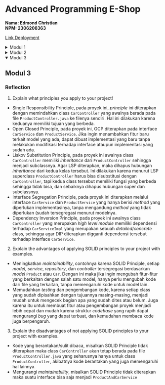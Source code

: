# Advanced Programming E-Shop
**Nama: Edmond Christian**<br>
**NPM: 2306208363**

[Link Deployment](https://frequent-lynnett-edpootis-3043dec4.koyeb.app/)

<details>
<summary>Modul 1</summary>

## Modul 1
### Reflection 1

Melalui modul ini saya telah mempelajari mengenai *coding standard* seperti clean code. Salah satu *practice*nya yang sederhana adalah memberikan nama yang berarti pada nama variabel, fungsi, ataupun *class*. Dengan *meaningful names* saya tidak perlu sering mengecek maksud dari variabel/fungsi tersebut sehingga menghemat waktu. Pada modul semua nama-nama memiliki maksud tertentu yang jelas dan ringkas juga. Menurut saya, penamaan variabel saya sudah cukup baik karena sudah saya biasakan sejak dulu.
<br>Prinsip *clean code* yang kedua adalah mengenai pembuatan fungsi yang sederhana dan melakukan 1 hal tanpa mengubah hal lain. Biasanya fungsi yang saya buat kebalikannya, atau mencoba melakukan suatu fitur secara keseluruhan dalam satu fungsi. Setelah melihat tutorial, saya menjadi sadar akan fungsi yang lebih rapih dan sederhana, yang kemudian digunakan bersama untuk sebuah fitur.
<br>Sebelumnya, saya mengira bahwa *comment* yang lengkap berarti bagus. Namun setelah melihat fungsi-fungsi yang sederhana dan dapat menjelaskan dirinya hanya dengan dilihat, saya jadi tahu bahwa *comment* tidak selalunya dibutuhkan. Melainkan ada saat-saat tertentu dimana *comment* diperlukan (sesuai dengan modul). Meskipun begitu, pada tutorial ini saya merasa ada bagian yang kurang jelas, contohnya bagian tes yang menurut saya memerlukan *comment* lebih lanjut.
<br>*Practice clean code* yang tersisa adalah data struktur dan objek, dan *error handling*. Biasanya dalam membuat *class* suatu objek saya selalu menggunakan *concrete class* karena tidak merasa membutuhkan *interface* atau *abstract class*, tapi dengan berkembangnya kompleksitas proyek yang dikerjakan saya mungkin akan semakin banyak menggunakannya. Hal yang sama juga berlaku untuk *error handling*, yang saya lakukan biasanya minimal dan tidak mengikuti standar yang berlaku. Contohnya, pada tutorial ini *error handling* yang saya terapkan hanya pada di tes-tes.
<br><br>
Pada tutorial 1 ini, saya belum menerapkan standar *secure coding* apapun. Ini adalah karena tidak adanya *user* sehingga autentikasi dan otorisasi tidak dapat dilakukan. Namun ada juga *secure coding* yang dapat saya lakukan tapi tidak lakukan, yaitu *input data validation* dan *output data encoding*.
<br><br>
Hal-hal yang perlu saya perbaiki adalah
- Membuat *coding syntax* yang lebih jelas sehingga kebutuhan untuk *comment* berkurang
- Memperbaiki kebiasaan buruk dalam membuat fungsi
- Mengimplementasi penggunaan data struktur dan objek yang lebih baik
- Mengimplementasi *error handling*


Lalu, ada juga beberapa kekurangan spesifik pada *source code* proyek ini, yaitu
- Tidak adanya *input data validation* dan *output data encoding* sama sekali
- Tidak adanya sistem untuk melakukan autentikasi dan otorisasi
- Sintaks kode yang membutuhkan *comment*
- Penyimpanan data/*repository* yang berdasarkan *list* java
- Tampilan aplikasi yang polos

### Reflection 2
1.
- Setelah membuat *unit tests* saya merasa lebih yakin bahwa aplikasi yang dibuat akan berjalan sesuai dengan fungsinya.
- Menurut saya, jumlah *unit test* dalam suatu *class* dipengaruhi oleh berapa banyak fungsi atau hal yang dilakukan di dalamnya, dan hasil yang diinginkan. Namun *unit test* sebaiknya dilakukan dalam jumlah yang sedikit tapi memiliki *coverage* yang banyak.
- Kita mengetahui *unit test* cukup jika memiliki *coverage* yang banyak dan juga mencakupi *edge cases*. Dengan ini kita mengurangi kemungkinan kasus di mana program error.
- Jika kita memiliki 100% *code coverage* bukan berarti program tidak memiliki *bugs* atau error sama sekali. *Code coverage* hanya berarti berapa bagian dari kode yang sudah dijalankan pada suatu tes, jika tes yang dijalankan kurang lengkap atau tidak efektif maka tidak menutupi kemungkinan munculnya *bug* atau error.

2. Menurut saya pembuatan file baru untuk melakukan tes yang memverifikasi jumlah barang dalam *list product* akan mengurangi kualitas kode *functional test*. Ini karena banyaknya prosedur dan variabel yang mirip. Karena itu, sebaiknya tes tersebut dilakukan di *class* yang sama seperti pada file `CreateProductFunctionalTest.java`. Jika tidak, kualitas kode akan berkurang karena adanya pengulangan/duplikasi kode. Selain itu verifikasi jumlah barang dalam *list product* juga masih berhubungan dengan proses *create product* yang sudah memiliki filenya sehingga lebih masuk akan jika berada pada file yang sama.
</details>

<details>

<summary>Modul 2</summary>

## Modul 2
### Reflection
1. Pada *exercise* saya memperbaiki beberapa isu kode, isu-isunya adalah sebagai berikut:
- `Add a nested comment explaining why this method is empty, throw an UnsupportedOperationException or complete the implementation.
Methods should not be empty java:S1186`, isu ini disebabkan adanya *method* pada *concrete class* yang memiliki *body* kosong. Pada kode saya hal ini terdapat pada *method* `SetUp()` dalam salah satu *unit test*. Hal yang saya lakukan untuk memperbaiki isunya adalah menambahkan *comment* yang menjelaskan kenapa terdapat *method* kosong tersebut.
- `Group dependencies by their destination.
Dependencies should be grouped by destination kotlin:S6629`, isu ini terjadi karena pada `build.gradle.kts` urutan *dependencies* yang ditulis tidak dikelompokkan berdasarkan tujuannya dan tidak berurutan. Untuk memperbaikinya, saya hanya perlu mengelompokkan *depedencies* sesuai tujuan/fungsinya (misal: `implementation(..)` dan `testImplementation(..)`)
- `'Unnecessary imports should be removed java:S1128`, sesuai namanya isu ini terjadi karena terdapat *import* yang tidak digunakan dalam beberapa file. Cara memperbaikinya hanya dengan menghapusnya dari kode.

- `Swap these 2 arguments so they are in the correct order: expected value, actual value.
Assertion arguments should be passed in the correct order java:S3415`, isu ini disebabkan urutan argumen pada *assertion method* yang kebalik. Hal ini dikarenakan urutan untuk *expected value* dan *actual value* sudah ditentukan untuk meningkatkan *maintability* kode. Yang saya lakukan untuk memperbaikinya adalah mengubah urutan argumen pada *method-method* tersebut.

- Isu terakhir yang saya perbaiki adalah menghapus modifier `Public` pada beberapa *java test class*.

2. Menurut saya, implementasi yang sekarang telah memenuhi definisi CI dan CD. Pada implementasi sekarang, setiap terjadi perubahan atau perbaruan *codebase* yang di-*push*, maka akan langsung dilakukan pengetesan *unit tests* oleh GitHub Actions, dan *code analysis* oleh OSSF Scorecard dan SonarCloud sehingga sudah memenuhi definisi dari *Continuous Integration*. Dengan ini kode akan dicek kualitas dan kebenarannya setiap terjadi perubahan. Lalu, setiap *push* pada branch *master* yang dilakukan juga akan dilakukan *deployment* yang otomatis oleh Koyeb beserta tes-tesnya sehingga sudah memenuhi *Continuous Deployment*. Dengan ini maka workflow kode sudah memenuhi definisi dari *Continuous Integration* dan *Continuous Deployment*. Dengan ini juga setiap perubahan kode di *branch master* akan langsung mengetes dan mengdeploy proyek sehingga proses automasi CI/CD terjadi.
</details>

<details open>

<summary>Modul 3</summary>

## Modul 3
### Reflection

1. Explain what principles you apply to your project!
- Single Responsibility Principle, pada proyek ini, *principle* ini diterapkan dengan memindahkan class `CarController` yang awalnya berada pada file `ProductController.java` ke filenya sendiri. Hal ini dilakukan karena keduanya memiliki tujuan yang berbeda.
- Open Closed Principle, pada proyek ini, OCP diterapkan pada interface `CarService` dan `ProductService`. Jika ingin menambahkan fitur baru terkait model yang ada, dapat dibuat implementasi yang baru tanpa melakukan modifikasi terhadap interface ataupun implementasi yang sudah ada.
- Liskov Substitution Principle, pada proyek ini awalnya class `CarController` memiliki *inheritance* dari `ProductController` sehingga menjadi subclassnya. Agar LSP diterapkan, maka dihapus hubungan *inheritance* dari kedua kelas tersebut. Ini dilakukan karena menurut LSP superclass `ProductController` harus bisa disubstitusi dengan `CarController`, tapi kedua class tersebut memiliki fungsi yang berbeda sehingga tidak bisa, dan sebaiknya dihapus hubungan super dan subclassnya.
- Interface Segregation Principle, pada proyek ini diterapkan melalui interface `CarService` dan `ProductService` yang hanya berisi *method* yang diperlukan implementasinya, tanpa mengandung *method* yang tidak diperlukan (sudah tersegregasi menurut modelnya.
- Dependency Inversion Principle, pada proyek ini awalnya class `CarController` yang merupakan *high level module* memiliki dependensi terhadap `CarServiceImpl` yang merupakan sebuah *detailed*/*concrete* class, sehingga agar DIP diterapkan digganti dependensi tersebut terhadap interface `CarService`.
2. Explain the advantages of applying SOLID principles to your project with examples.
- Meningkatkan *maintainability*, contohnya karena SOLID Principle, setiap *model*, *service*, *repository*, dan *controller* tersegregasi berdasarkan *model* `Product` atau `Car`. Dengan ini maka jika ingin mengubah fitur-fitur yang berkaitan dengan salah satu model, hanya perlu mengubah kode dari file yang terkaitan, tanpa memengaruhi kode untuk model lain.
- Memudahkan *testing* dan pengembangan kode, karena setiap class yang sudah dipisahkan dengan tujuannya masing-masing, menjadi mudah untuk mengecek bagian apa yang sudah dites atau belum. Juga karena itu untuk membuat fitur atau pengembangan proyek menjadi lebih cepat dan mudah karena struktur *codebase* yang rapih dapat mengurangi *bug* yang dapat terbuat, dan kemudahan membaca kode juga berpengaruh.

3. Explain the disadvantages of not applying SOLID principles to your project with examples.
- Kode yang berantakan/sulit dibaca, misalkan SOLID Principle tidak diterapkan maka class `CarController` akan tetap berada pada file `ProductController.java` yang seharusnya hanya untuk class `ProductController`, akibatnya kode berantakan yang juga memengaruhi hal lainnya.
- Mengurangi *maintainability*, misalkan SOLID Principle tidak diterapkan maka suatu interface bisa saja menjadi `ProductAndCarService`
</details>
